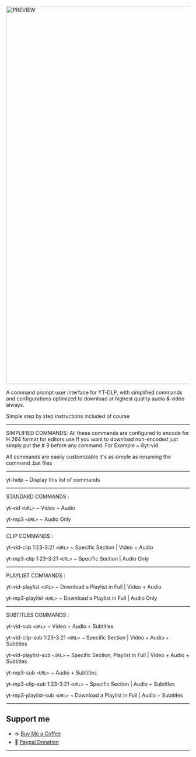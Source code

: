 <img width="1223" height="1035" alt="PREVIEW" src="https://github.com/user-attachments/assets/3761c272-16fa-4f11-a4a0-908a7b094f33" />

A command prompt user interface for YT-DLP, with simplified commands and configurations optimized to download at highest quality audio & video always.

Simple step by step instructions included of course

----------------------------

SIMPLIFIED COMMANDS:
All these commands are configured to encode for H.264 format for editors use
If you want to download non-encoded just simply put the # 8 before any command. For Example  ~  8yt-vid

All commands are easily customizable it's as simple as renaming the command .bat files 

----------------------------

yt-help                               ~ Display this list of commands

----------------------------

STANDARD COMMANDS :

yt-vid `<URL>`                        ~     Video + Audio

yt-mp3 `<URL>`                        ~     Audio Only

----------------------------

CLIP COMMANDS :

yt-vid-clip 1:23-3:21 `<URL>`         ~     Specific Section  |  Video + Audio 

yt-mp3-clip 1:23-3:21 `<URL>`         ~     Specific Section  |  Audio Only 

----------------------------

PLAYLIST COMMANDS :

yt-vid-playlist `<URL>`               ~     Download a Playlist in Full  |  Video + Audio 

yt-mp3-playlist `<URL>`               ~     Download a Playlist in Full  |  Audio Only

----------------------------

SUBTITLES COMMANDS :

yt-vid-sub `<URL>`                    ~     Video + Audio + Subtitles

yt-vid-clip-sub 1:23-3:21 `<URL>`     ~     Specific Section  |  Video + Audio + Subtitles

yt-vid-playlist-sub `<URL>`           ~     Specific Section, Playlist in Full  |  Video + Audio + Subtitles

yt-mp3-sub `<URL>`                    ~     Audio + Subtitles

yt-mp3-clip-sub 1:23-3:21 `<URL>`     ~     Specific Section  |  Audio + Subtitles

yt-mp3-playlist-sub `<URL>`           ~     Download a Playlist in Full  |  Audio + Subtitles

---

## Support me
- ☕ [Buy Me a Coffee](https://buymeacoffee.com/landn.thrn)  
- 🌊 [Paypal Donation](https://www.paypal.com/donate/?hosted_button_id=K4PLHFVBH7X8C)

---

